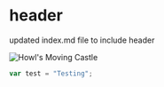 # header

updated index.md file to include header

![Howl's Moving Castle](https://m.media-amazon.com/images/I/91bzNykBdKL._AC_UF894,1000_QL80_.jpg)

``` javascript
var test = "Testing";
```
